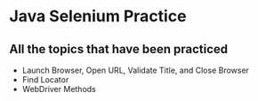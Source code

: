 # **Java Selenium Practice**
## All the topics that have been practiced
- Launch Browser, Open URL, Validate Title, and Close Browser
- Find Locator
- WebDriver Methods
